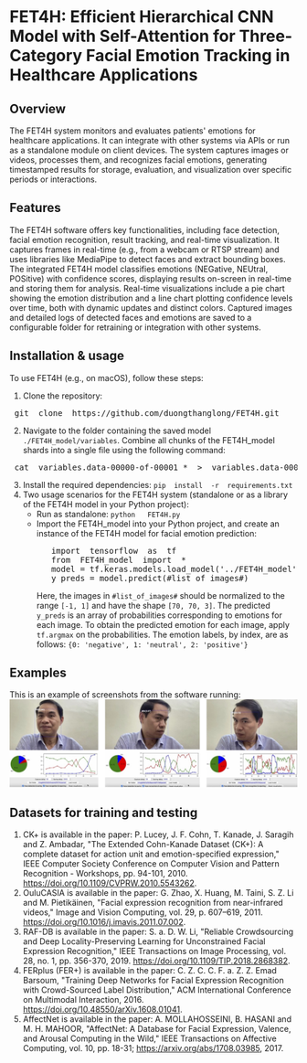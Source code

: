 # FET4H: Efficient Hierarchical CNN Model with Self-Attention for Three-Category Facial Emotion Tracking in Healthcare Applications
## Overview
The FET4H system monitors and evaluates patients' emotions for healthcare applications. It can integrate with other systems via APIs or run as a standalone module on client devices. The system captures images or videos, processes them, and recognizes facial emotions, generating timestamped results for storage, evaluation, and visualization over specific periods or interactions.
## Features
The FET4H software offers key functionalities, including face detection, facial emotion recognition, result tracking, and real-time visualization. It captures frames in real-time (e.g., from a webcam or RTSP stream) and uses libraries like MediaPipe to detect faces and extract bounding boxes. The integrated FET4H model classifies emotions (NEGative, NEUtral, POSitive) with confidence scores, displaying results on-screen in real-time and storing them for analysis.
Real-time visualizations include a pie chart showing the emotion distribution and a line chart plotting confidence levels over time, both with dynamic updates and distinct colors. Captured images and detailed logs of detected faces and emotions are saved to a configurable folder for retraining or integration with other systems.
## Installation & usage
To use FET4H (e.g., on macOS), follow these steps:
1. Clone the repository:
<pre> git  clone  https://github.com/duongthanglong/FET4H.git </pre>
2. Navigate to the folder containing the saved model `./FET4H_model/variables`. Combine all chunks of the FET4H_model shards into a single file using the following command:
<pre> cat  variables.data-00000-of-00001_*  >  variables.data-00000-of-00001 </pre>
3. Install the required dependencies: `pip  install  -r  requirements.txt`
4. Two usage scenarios for the FET4H system (standalone or as a library of the FET4H model in your Python project):
    * Run as standalone: `python   FET4H.py`
    * Import the FET4H_model into your Python project, and create an instance of the FET4H model for facial emotion prediction:
      <pre>   import  tensorflow  as  tf
         from  FET4H_model  import  *
         model = tf.keras.models.load_model('../FET4H_model')
         y_preds = model.predict(#list_of_images#) </pre>    
      Here, the images in `#list_of_images#` should be normalized to the range `[-1, 1]` and have the shape `[70, 70, 3]`. The predicted `y_preds` is an array of probabilities corresponding to emotions for each image. To obtain the predicted emotion for each image, apply `tf.argmax` on the probabilities. The emotion labels, by index, are as follows: `{0: 'negative', 1: 'neutral', 2: 'positive'}`
## Examples
This is an example of screenshots from the software running:
<br><img src="Screenshots.jpg" alt="Screenshot of the software" width="600">
## Datasets for training and testing
1. CK+ is available in the paper: P. Lucey, J. F. Cohn, T. Kanade, J. Saragih and Z. Ambadar, "The Extended Cohn-Kanade Dataset (CK+): A complete dataset for action unit and emotion-specified expression," IEEE Computer Society Conference on Computer Vision and Pattern Recognition - Workshops, pp. 94-101, 2010. https://doi.org/10.1109/CVPRW.2010.5543262.
2. OuluCASIA is available in the paper: G. Zhao, X. Huang, M. Taini, S. Z. Li and M. Pietikäinen, "Facial expression recognition from near-infrared videos," Image and Vision Computing, vol. 29, p. 607–619, 2011. https://doi.org/10.1016/j.imavis.2011.07.002.
3. RAF-DB is available in the paper: S. a. D. W. Li, "Reliable Crowdsourcing and Deep Locality-Preserving Learning for Unconstrained Facial Expression Recognition," IEEE Transactions on Image Processing, vol. 28, no. 1, pp. 356-370, 2019. https://doi.org/10.1109/TIP.2018.2868382.
4. FERplus (FER+) is available in the paper: C. Z. C. C. F. a. Z. Z. Emad Barsoum, "Training Deep Networks for Facial Expression Recognition with Crowd-Sourced Label Distribution," ACM International Conference on Multimodal Interaction, 2016. https://doi.org/10.48550/arXiv.1608.01041.
5. AffectNet is available in the paper: A. MOLLAHOSSEINI, B. HASANI and M. H. MAHOOR, "AffectNet: A Database for Facial Expression, Valence, and Arousal Computing in the Wild," IEEE Transactions on Affective Computing, vol. 10, pp. 18-31; https://arxiv.org/abs/1708.03985, 2017.
